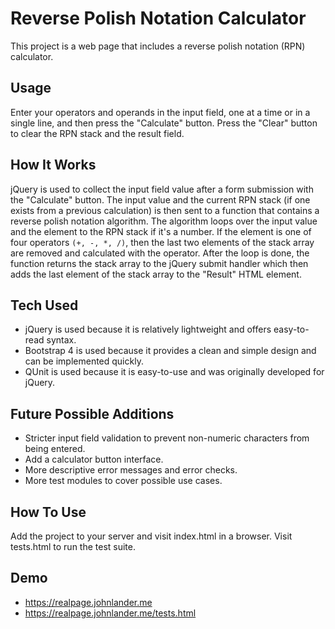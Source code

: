 # Reverse Polish Notation Calculator
This project is a web page that includes a reverse polish notation (RPN) calculator.

## Usage
Enter your operators and operands in the input field, one at a time or in a single line, and then press the "Calculate" button. Press the "Clear" button to clear the RPN stack and the result field.

## How It Works
jQuery is used to collect the input field value after a form submission with the "Calculate" button. The input value and the current RPN stack (if one exists from a previous calculation) is then sent to a function that contains a reverse polish notation algorithm. The algorithm loops over the input value and the element to the RPN stack if it's a number. If the element is one of four operators `(+, -, *, /)`, then the last two elements of the stack array are removed and calculated with the operator. After the loop is done, the function returns the stack array to the jQuery submit handler which then adds the last element of the stack array to the "Result" HTML element.

## Tech Used
- jQuery is used because it is relatively lightweight and offers easy-to-read syntax.
- Bootstrap 4 is used because it provides a clean and simple design and can be implemented quickly.
- QUnit is used because it is easy-to-use and was originally developed for jQuery.

## Future Possible Additions
- Stricter input field validation to prevent non-numeric characters from being entered.
- Add a calculator button interface.
- More descriptive error messages and error checks.
- More test modules to cover possible use cases.

## How To Use
Add the project to your server and visit index.html in a browser. Visit tests.html to run the test suite.

## Demo
- https://realpage.johnlander.me
- https://realpage.johnlander.me/tests.html

